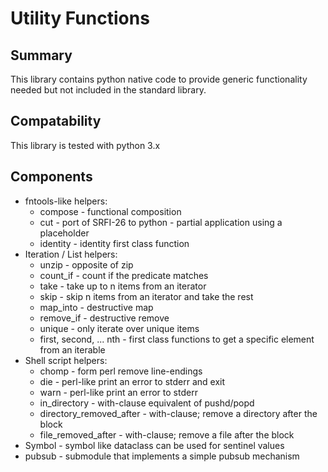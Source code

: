 Utility Functions
=========================

Summary
-------

This library contains python native code to provide generic functionality
needed but not included in the standard library.  

Compatability
-------------

This library is tested with python 3.x

Components
---------

 + fntools-like helpers:
   + compose - functional composition
   + cut - port of SRFI-26 to python - partial application using a placeholder
   + identity - identity first class function
 + Iteration / List helpers:
   + unzip - opposite of zip
   + count_if - count if the predicate matches
   + take - take up to n items from an iterator
   + skip - skip n items from an iterator and take the rest
   + map_into - destructive map
   + remove_if - destructive remove
   + unique - only iterate over unique items
   + first, second, ... nth - first class functions to get a specific element from an iterable 
 + Shell script helpers:
   + chomp - form perl remove line-endings
   + die - perl-like print an error to stderr and exit
   + warn - perl-like print an error to stderr
   + in_directory - with-clause equivalent of pushd/popd
   + directory_removed_after - with-clause; remove a directory after the block
   + file_removed_after - with-clause; remove a file after the block
 + Symbol - symbol like dataclass can be used for sentinel values
 + pubsub - submodule that implements a simple pubsub mechanism 
